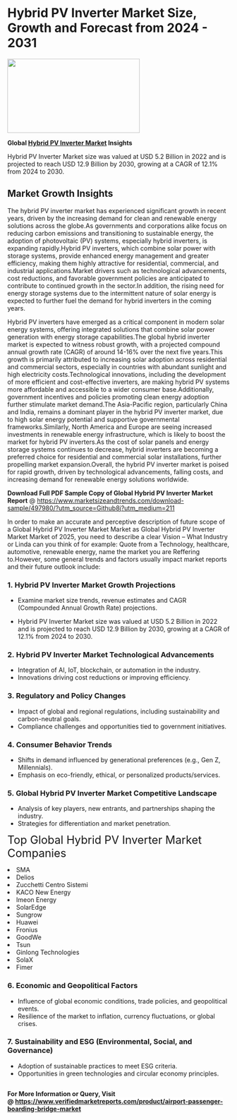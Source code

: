 <H1>Hybrid PV Inverter Market Size, Growth and Forecast from 2024 - 2031</H1><img class="aligncenter size-medium wp-image-584254" src="https://thirdeyenews.in/wp-content/uploads/2024/09/Global-Market-Research-300x168.jpeg" alt="" width="300" height="168" /><p><strong>Global&nbsp;<a href="https://www.marketsizeandtrends.com/download-sample/497980/?utm_source=Github8j?utm_medium=211">Hybrid PV Inverter Market</a> Insights</strong></p><p>Hybrid PV Inverter Market size was valued at USD 5.2 Billion in 2022 and is projected to reach USD 12.9 Billion by 2030, growing at a CAGR of 12.1% from 2024 to 2030.</p><p><h2>Market Growth Insights</h2> <p>The hybrid PV inverter market has experienced significant growth in recent years, driven by the increasing demand for clean and renewable energy solutions across the globe.As governments and corporations alike focus on reducing carbon emissions and transitioning to sustainable energy, the adoption of photovoltaic (PV) systems, especially hybrid inverters, is expanding rapidly.Hybrid PV inverters, which combine solar power with storage systems, provide enhanced energy management and greater efficiency, making them highly attractive for residential, commercial, and industrial applications.Market drivers such as technological advancements, cost reductions, and favorable government policies are anticipated to contribute to continued growth in the sector.In addition, the rising need for energy storage systems due to the intermittent nature of solar energy is expected to further fuel the demand for hybrid inverters in the coming years.</p> <p>Hybrid PV inverters have emerged as a critical component in modern solar energy systems, offering integrated solutions that combine solar power generation with energy storage capabilities.The global hybrid inverter market is expected to witness robust growth, with a projected compound annual growth rate (CAGR) of around 14-16% over the next five years.This growth is primarily attributed to increasing solar adoption across residential and commercial sectors, especially in countries with abundant sunlight and high electricity costs.Technological innovations, including the development of more efficient and cost-effective inverters, are making hybrid PV systems more affordable and accessible to a wider consumer base.Additionally, government incentives and policies promoting clean energy adoption further stimulate market demand.The Asia-Pacific region, particularly China and India, remains a dominant player in the hybrid PV inverter market, due to high solar energy potential and supportive governmental frameworks.Similarly, North America and Europe are seeing increased investments in renewable energy infrastructure, which is likely to boost the market for hybrid PV inverters.As the cost of solar panels and energy storage systems continues to decrease, hybrid inverters are becoming a preferred choice for residential and commercial solar installations, further propelling market expansion.Overall, the hybrid PV inverter market is poised for rapid growth, driven by technological advancements, falling costs, and increasing demand for renewable energy solutions worldwide.</p> <p><span class=""><strong>Download Full PDF Sample Copy of Global Hybrid PV Inverter Market Report</strong> @ <a href="https://www.marketsizeandtrends.com/download-sample/497980/?utm_source=Github8j?utm_medium=211" target="_blank">https://www.marketsizeandtrends.com/download-sample/497980/?utm_source=Github8j?utm_medium=211</a></span></p><p>In order to make an accurate and perceptive description of future scope of a Global&nbsp;Hybrid PV Inverter Market Market as Global&nbsp;Hybrid PV Inverter Market Market of 2025, you need to describe a clear Vision &ndash; What Industry or Linda can you think of for example: Quote from a Technology, healthcare, automotive, renewable energy, name the market you are Reffering to.However, some general trends and factors usually impact market reports and their future outlook include:</p><h3>1.&nbsp;<strong>Hybrid PV Inverter Market Growth Projections</strong></h3><ul><li>Examine market size trends, revenue estimates and CAGR (Compounded Annual Growth Rate) projections.</li><li><p>Hybrid PV Inverter Market size was valued at USD 5.2 Billion in 2022 and is projected to reach USD 12.9 Billion by 2030, growing at a CAGR of 12.1% from 2024 to 2030.</p></li></ul><h3>2.&nbsp;<strong>Hybrid PV Inverter Market Technological Advancements</strong></h3><ul><li>Integration of AI, IoT, blockchain, or automation in the industry.</li><li>Innovations driving cost reductions or improving efficiency.</li></ul><h3>3.&nbsp;<strong>Regulatory and Policy Changes</strong></h3><ul><li>Impact of global and regional regulations, including sustainability and carbon-neutral goals.</li><li>Compliance challenges and opportunities tied to government initiatives.</li></ul><h3>4.&nbsp;<strong>Consumer Behavior Trends</strong></h3><ul><li>Shifts in demand influenced by generational preferences (e.g., Gen Z, Millennials).</li><li>Emphasis on eco-friendly, ethical, or personalized products/services.</li></ul><h3>5.&nbsp;<strong>Global Hybrid PV Inverter Market Competitive Landscape</strong></h3><ul><li>Analysis of key players, new entrants, and partnerships shaping the industry.</li><li>Strategies for differentiation and market penetration.</li></ul><p data-pm-slice="1 1 []"><span style="color: inherit; font-family: inherit; font-size: 25px;">Top Global Hybrid PV Inverter Market Companies</span></p><div class="" data-test-id=""><p><li>SMA</li><li> Delios</li><li> Zucchetti Centro Sistemi</li><li> KACO New Energy</li><li> Imeon Energy</li><li> SolarEdge</li><li> Sungrow</li><li> Huawei</li><li> Fronius</li><li> GoodWe</li><li> Tsun</li><li> Ginlong Technologies</li><li> SolaX</li><li> Fimer</li></p></div><h3>6.&nbsp;<strong>Economic and Geopolitical Factors</strong></h3><ul><li>Influence of global economic conditions, trade policies, and geopolitical events.</li><li>Resilience of the market to inflation, currency fluctuations, or global crises.</li></ul><h3>7.&nbsp;<strong>Sustainability and ESG (Environmental, Social, and Governance)</strong></h3><ul><li>Adoption of sustainable practices to meet ESG criteria.</li><li>Opportunities in green technologies and circular economy principles.</li></ul><h2><strong style="font-size: 14px;">For More Information or Query, Visit @&nbsp;</strong><a style="background-color: #ffffff; font-size: 14px;" href="https://www.marketsizeandtrends.com/report/hybrid-pv-inverter-market/" target="_blank">https://www.verifiedmarketreports.com/product/airport-passenger-boarding-bridge-market</a></h2>